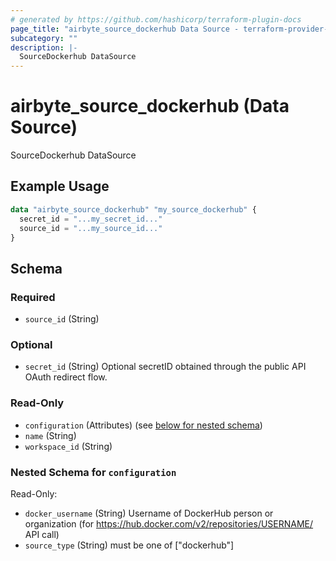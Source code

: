 ```yaml
---
# generated by https://github.com/hashicorp/terraform-plugin-docs
page_title: "airbyte_source_dockerhub Data Source - terraform-provider-airbyte"
subcategory: ""
description: |-
  SourceDockerhub DataSource
---
```


# airbyte_source_dockerhub (Data Source)

SourceDockerhub DataSource

## Example Usage

```terraform
data "airbyte_source_dockerhub" "my_source_dockerhub" {
  secret_id = "...my_secret_id..."
  source_id = "...my_source_id..."
}
```

<!-- schema generated by tfplugindocs -->
## Schema

### Required

- `source_id` (String)

### Optional

- `secret_id` (String) Optional secretID obtained through the public API OAuth redirect flow.

### Read-Only

- `configuration` (Attributes) (see [below for nested schema](#nestedatt--configuration))
- `name` (String)
- `workspace_id` (String)

<a id="nestedatt--configuration"></a>
### Nested Schema for `configuration`

Read-Only:

- `docker_username` (String) Username of DockerHub person or organization (for https://hub.docker.com/v2/repositories/USERNAME/ API call)
- `source_type` (String) must be one of ["dockerhub"]


